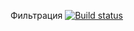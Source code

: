 Фильтрация
[![Build status](https://ci.appveyor.com/api/projects/status/o932xqc87tjwvg52/branch/main?svg=true)](https://ci.appveyor.com/project/german-spb/filtration/branch/main)
